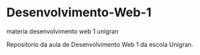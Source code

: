 # Desenvolvimento-Web-1
 materia desenvolvimento web 1 unigran

 Repositorio da aula de Desenvolvimento Web 1 da escola Unigran.
